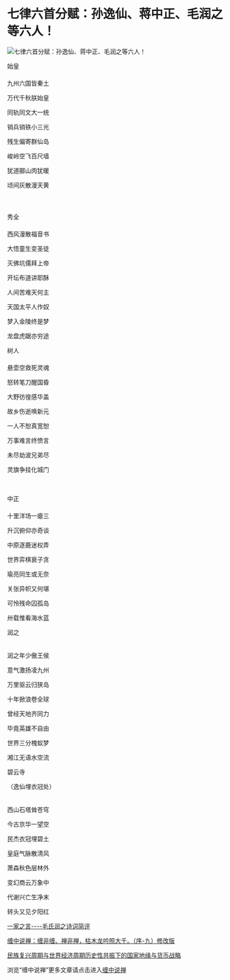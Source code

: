 七律六首分赋：孙逸仙、蒋中正、毛润之等六人！
====

			

                                                                 

![七律六首分赋：孙逸仙、蒋中正、毛润之等六人！](http://simg.sinajs.cn/blog7style/images/common/sg_trans.gif)

                                                                    

                                                                        

始皇  
　　　　  
九州六国皆秦土

万代千秋朕始皇

同轨同文大一统

销兵销铁小三光

残生偏寄群仙岛

峻岭空飞百尺墙

犹道郦山肉犹暖

顷间灰散漫天黄

　　　　  
　　　　  
秀全  
　　　　  
西风漫散福音书

大悟童生变圣徒

灭佛坑儒拜上帝

开坛布道讲耶酥

人间苦难天何主

天国太平人作奴

梦入金陵终是梦

龙盘虎踞亦穷途

树人  
　　　　  
悬壶空救死灵魂

怒转笔刀醒国昏

大野彷徨感华盖

故乡伤逝唤新元

一人不恕真宽恕

万事难言终愤言

未尽劫波兄弟尽

灵旗争挂化城门

　　　　  


中正  
　　　　  
十里洋场一瘪三

升沉俯仰亦奇谈

中原逐鹿迷权弄

世界弈棋衰子贪

瑜亮同生或无奈

关张异帜又何堪

可怜残命囚孤岛

卅载惟看海水蓝

润之

　　　　  
润之年少傲王侯

意气激扬凌九州

万里驱云归狭岛

十年掀浪卷全球

曾经天地齐同力

毕竟英雄不自由

世界三分槐蚁梦

湘江无语水空流

碧云寺

（逸仙埋衣冠处）

　　　　  
西山石塔耸苍穹

今古京华一望空

民杰衣冠埋碧土

皇庭气脉散清风

萧森秋色层林外

变幻商云万象中

代谢兴亡生净末

转头又见夕阳红

[一家之言----毛氏润之诗词简评](http://blog.sina.com.cn/u/486e105c010001sn)

[缠中说禅：缠非缠、禅非禅，枯木龙吟照大千。（序-九）修改版](http://blog.sina.com.cn/u/486e105c010006cp)

[民族复兴周期与世界经济周期历史性共振下的国家地缘与货币战略](http://blog.sina.com.cn/u/486e105c0100069q)  

浏览“缠中说禅”更多文章请点击进入[缠中说禅](http://blog.sina.com.cn/m/chzhshch)
